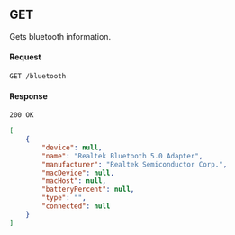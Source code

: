 ## GET

Gets bluetooth information.

#### Request

`GET /bluetooth`

#### Response

`200 OK`

```json
[
    {
        "device": null,
        "name": "Realtek Bluetooth 5.0 Adapter",
        "manufacturer": "Realtek Semiconductor Corp.",
        "macDevice": null,
        "macHost": null,
        "batteryPercent": null,
        "type": "",
        "connected": null
    }
]
```
